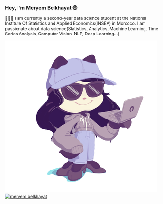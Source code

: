 ### Hey, I'm Meryem Belkhayat 😄

👩🏻‍💻 I am currently a second-year data science student at the National Institute Of Statistics and Applied Economics(INSEA) in Morocco. 
I am passionate about data science(Statistics, Analytics, Machine Learning, Time Series Analysis, Computer Vision, NLP, Deep Learning...)

![myimg](https://github.com/MeryemBelkhayat/MeryemBelkhayat/blob/main/myoctocat.png)  <a href="https://www.linkedin.com/in/meryem-belkhayat-5a90561b9/" target="blank"><img align="center" src="https://raw.githubusercontent.com/rahuldkjain/github-profile-readme-generator/master/src/images/icons/Social/linked-in-alt.svg" alt="meryem belkhayat" height="30" width="40" /></a>






